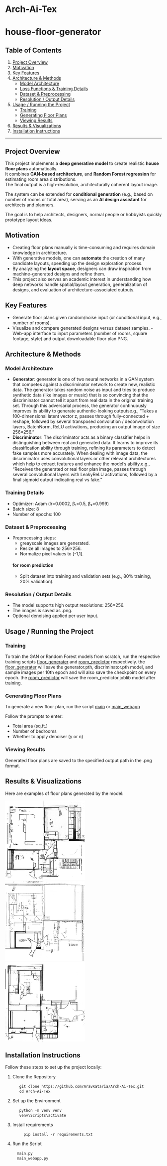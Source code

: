 # Arch-Ai-Tex

# house-floor-generator


## Table of Contents  
1. [Project Overview](#project-overview)  
2. [Motivation](#motivation)  
3. [Key Features](#key-features)  
4. [Architecture & Methods](#architecture--methods)  
   - [Model Architecture](#model-architecture)  
   - [Loss Functions & Training Details](#loss-functions--training-details)  
   - [Dataset & Preprocessing](#dataset--preprocessing)  
   - [Resolution / Output Details](#resolution--output-details)
5. [Usage / Running the Project](#usage--running-the-project)  
   - [Training](#training)  
   - [Generating Floor Plans](#generating-floor-plans)  
   - [Viewing Results](#viewing-results)  
6.  [Results & Visualizations](#results--visualizations)
7.  [Installation Instructions](#installation-instructions)
---

## Project Overview  
This project implements a **deep generative model** to create realistic **house floor plans** automatically.  
It combines **GAN-based architecture**, and **Random Forest regression** for estimating room area distributions.  
The final output is a high-resolution, architecturally coherent layout image.

The system can be extended for **conditional generation** (e.g., based on number of rooms or total area), serving as an **AI design assistant** for architects and planners.

The goal is to help architects, designers, normal people or hobbyists quickly prototype layout ideas.

## Motivation  
- Creating floor plans manually is time-consuming and requires domain knowledge in architecture.  
- With generative models, one can **automate** the creation of many candidate layouts, speeding up the design exploration process.  
- By analyzing the **layout space**, designers can draw inspiration from machine-generated designs and refine them.  
- This project also serves an academic interest in understanding how deep networks handle spatial/layout generation, generalization of designs, and evaluation of architecture-associated outputs.

## Key Features  
- Generate floor plans given random/noise input (or conditional input, e.g., number of rooms).
- Visualize and compare generated designs versus dataset samples. - Web-app interface to input parameters (number of rooms, square footage, style) and output downloadable floor plan PNG.

## Architecture & Methods  

### Model Architecture  
- **Generator**:
  generator is one of two neural networks in a GAN system that competes against a discriminator network to create new, realistic data. The generator takes random noise as input and tries to produce synthetic data (like images or music) that is so convincing that the discriminator cannot tell it apart from real data in the original training set. Through this adversarial process, the generator continuously improves its ability to generate authentic-looking outputse.g., “Takes a 100-dimensional latent vector z, passes through fully-connected + reshape, followed by several transposed convolution / deconvolution layers, BatchNorm, ReLU activations, producing an output image of size 256×256.”  
- **Discriminator**:
  The discriminator acts as a binary classifier helps in distinguishing between real and generated data. It learns to improve its classification ability through training, refining its parameters to detect fake samples more accurately. When dealing with image data, the discriminator uses convolutional layers or other relevant architectures which help to extract features and enhance the model’s ability.e.g., “Receives the generated or real floor plan image, passes through several convolutional layers with LeakyReLU activations, followed by a final sigmoid output indicating real vs fake.”  

### Training Details  

- Optimizer: Adam (lr=0.0002, β₁=0.5, β₂=0.999)
- Batch size: 8  
- Number of epochs: 100

### Dataset & Preprocessing  
- Preprocessing steps:  
  - greayscale images are generated.  
  - Resize all images to 256×256.  
  - Normalize pixel values to [-1,1].
  #### for room prediction
  - Split dataset into training and validation sets (e.g., 80% training, 20% validation).

### Resolution / Output Details  
- The model supports high output resolutions: 256×256.  
- The images is saved as .png.
- Optional denoising applied per user input.

## Usage / Running the Project
### Training

To train the GAN or Random Forest models from scratch, run the respective training scripts [floor_generater](floor_generater.py) and [room_predictor](room_predictor.py) respectively. 
the [floor_generater](floor_generater.py) will save the generator.pth, discriminator.pth model, and sample images per 10th epoch and will also save the checkpoint on every epoch.
the [room_predictor](room_predictor.py) will save the room_predictor.joblib model after training.

### Generating Floor Plans

To generate a new floor plan, run the script [main](main.py) or [main_webapp](main_webapp.py)

Follow the prompts to enter:
- Total area (sq.ft.)
- Number of bedrooms
- Whether to apply denoiser (y or n)

### Viewing Results
Generated floor plans are saved to the specified output path in the .png format.

## Results & Visualizations
Here are examples of floor plans generated by the model:

![Sample Floor Plan 1](samples/floorplan_2025-08-29_20-53-19.png)
![Sample Floor Plan 2](samples/floorplan_1_2025-10-17_21-20-51.png)
![Sample Floor Plan 3](samples/floorplan_3_2025-08-29_21-33-10.png)

## Installation Instructions
Follow these steps to set up the project locally:

1. Clone the Repository
   
          git clone https://github.com/AravKataria/Arch-Ai-Tex.git
          cd Arch-Ai-Tex
2. Set up the Environment
   
          python -m venv venv
          venv\Scripts\activate
3. Install requirements

            pip install -r requirements.txt
4. Run the Script
   
         main.py
         main_webapp.py
   
